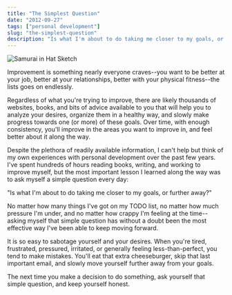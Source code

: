 ```yaml
---
title: "The Simplest Question"
date: "2012-09-27"
tags: ["personal development"]
slug: "the-simplest-question"
description: "Is what I'm about to do taking me closer to my goals, or further away?"
---
```



![Samurai in Hat Sketch][]


Improvement is something nearly everyone craves--you want to be better at your
job, better at your relationships, better with your physical fitness--the lists
goes on endlessly.

Regardless of what you're trying to improve, there are likely thousands of
websites, books, and bits of advice available to you that will help you to
analyze your desires, organize them in a healthy way, and slowly make progress
towards one (or more) of these goals.  Over time, with enough consistency,
you'll improve in the areas you want to improve in, and feel better about it
along the way.

Despite the plethora of readily available information, I can't help but think
of my own experiences with personal development over the past few years.  I've
spent hundreds of hours reading books, writing, and working to improve myself,
but the most important lesson I learned along the way was to ask myself a
simple question every day:

"Is what I'm about to do taking me closer to my goals, or further away?"

No matter how many things I've got on my TODO list, no matter how much pressure
I'm under, and no matter how crappy I'm feeling at the time--asking myself that
simple question has without a doubt been the most effective way I've been able
to keep moving forward.

It is so easy to sabotage yourself and your desires.  When you're tired,
frustrated, pressured, irritated, or generally feeling less-than-perfect, you
tend to make mistakes.  You'll eat that extra cheeseburger, skip that last
important email, and slowly move yourself further away from your goals.

The next time you make a decision to do something, ask yourself that simple
question, and keep yourself honest.


  [Samurai in Hat Sketch]: {filename}/images/2012/samurai-in-hat-sketch.png "Samurai in Hat Sketch"

